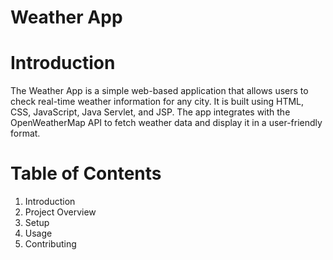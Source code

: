 # Weather App
# Introduction
The Weather App is a simple web-based application that allows users to check real-time weather information for any city. It is built using HTML, CSS, JavaScript, Java Servlet, and JSP. The app integrates with the OpenWeatherMap API to fetch weather data and display it in a user-friendly format.

# Table of Contents
1. Introduction
2. Project Overview
3. Setup
4. Usage
5. Contributing



